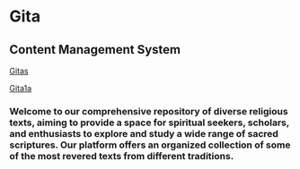 # Gita
## Content Management System 
[Gitas](http://gitas.web.app)

[Gita1a](http://gita1a.web.app)   
<h3>
Welcome to our comprehensive repository of diverse religious texts, aiming to provide a space for spiritual seekers, scholars, and enthusiasts to explore and study a wide range of sacred scriptures. Our platform offers an organized collection of some of the most revered texts from different traditions.
</h3>
